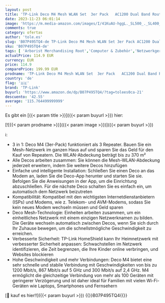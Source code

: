 ```yaml
---
layout: post
title: 'TP-Link Deco M4 Mesh WLAN Set  3er Pack   AC1200 Dual Band Router & Repeater  2x Gigabit Ports für jede Einheit  empfohlen für Häuser mit 3-5 Schlafzimmern  Umfassender Jugendschutz'
date: 2023-11-23 06:01:14
image: 'https://m.media-amazon.com/images/I/41KuAU-hggL._SL500_._SL400_.jpg'
comments: true
category: ofertas
author: 'tole.es'
slug: 'B07P495TQ4-de TP-Link Deco M4 Mesh WLAN Set 3er Pack AC1200 Dual Band...'
sku: 'B07P495TQ4-de'
tags: [ 'Arborist Merchandising Root','Computer & Zubehör','Netzwerkgeräte','PC','PC gaming components','Routers gaming','Self Service','Special Features Stores','TP-Link','WLAN-Mesh-Systeme','a4cbee59-f823-40fe-831a-7de64f655f6f_0','a4cbee59-f823-40fe-831a-7de64f655f6f_2701','a4cbee59-f823-40fe-831a-7de64f655f6f_501','a4cbee59-f823-40fe-831a-7de64f655f6f_6301','a4cbee59-f823-40fe-831a-7de64f655f6f_9701','tp-link','🇩🇪', ]
actualPrice: 114.9 EUR
currency: EUR
price: 114.9
comparePrice: 199.99 EUR
prodname: 'TP-Link Deco M4 Mesh WLAN Set  3er Pack   AC1200 Dual Band Router & Repeater  2x Gigabit Ports für jede Einheit  empfohlen für Häuser mit 3-5 Schlafzimmern  Umfassender Jugendschutz'
country: 'de'
flag: '🇩🇪'
brand: 'TP-Link'
buyurl: 'https://www.amazon.de/dp/B07P495TQ4/?tag=tolees0ca-21'
descuento: '42.55'
average: '115.764499999999'
---
```


Es gibt ein [{{< param title >}}]({{< param buyurl >}}) hier:

[![{{< param prodname >}}]({{< param image >}})]({{< param buyurl >}})

ℹ️:

- 3 in 1: Deco M4 (3er-Pack) funktioniert als 3 Repeater. Bauen Sie ein Mesh-Netzwerk im ganzen Haus auf und sparen Sie das Geld für den Kauf von Repeatern. Die WLAN-Abdeckung beträgt bis zu 370 m²
- Alle Decos arbeiten zusammen: Sie können die Mesh-WLAN-Abdeckung jederzeit erweitern, indem Sie weitere Decos hinzufügen
- Einfache und intelligente Installation: Schließen Sie einen Deco an das Modem an, laden Sie die Deco-App herunter und starten Sie sie. Befolgen Sie die Anweisungen in der App, um die Einrichtung abzuschließen. Für die nächste Deco schalten Sie es einfach ein, um automatisch dem Netzwerk beizutreten
- Kompatibilität: Kompatibel mit den wichtigsten Internetdienstanbietern (ISPs) und Modems, wie z. Telekom- und AVM-Modems, sodass Sie kein neues Modem wechseln müssen und Geld sparen
- Deco Mesh-Technologie: Einheiten arbeiten zusammen, um ein einheitliches Netzwerk mit einem einzigen Netzwerknamen zu bilden. Die Geräte wechseln automatisch zwischen Decos, wenn Sie sich durch Ihr Zuhause bewegen, um die schnellstmögliche Geschwindigkeit zu erreichen.
- Verbesserte Sicherheit: TP-Link HomeShield kann Ihr Heimnetzwerk mit verbesserter Sicherheit anpassen: Schwachstellen im Netzwerk identifizieren, die Zeit begrenzen, die Ihre Kinder online verbringen, und Websites blockieren
- Hohe Geschwindigkeit und mehr Verbindungen: Deco M4 bietet eine sehr schnelle und stabile Verbindung mit Geschwindigkeiten von bis zu 1200 Mbit/s, 867 Mbit/s auf 5 GHz und 300 Mbit/s auf 2,4 GHz. M4 ermöglicht die gleichzeitige Verbindung von mehr als 100 Geräten mit geringerer Verzögerung und ist daher ideal für Familien mit vielen Wi-Fi-Geräten wie Laptops, Smartphones und Fernsehern

[🛒 kauf es hier!!]({{< param buyurl >}})
{{<world>}}B07P495TQ4{{</world>}}
